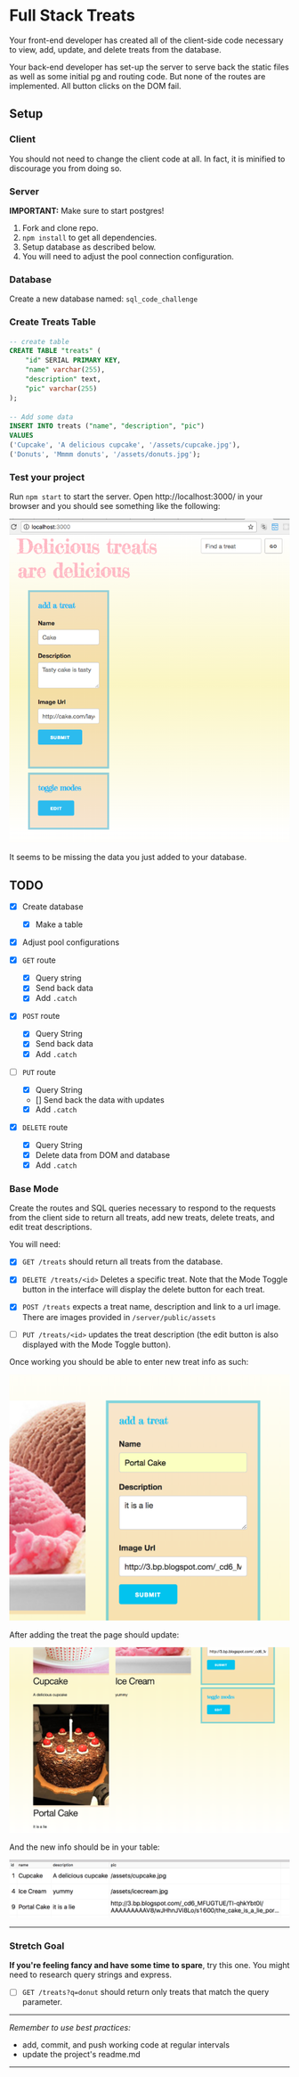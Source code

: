 Full Stack Treats
===

Your front-end developer has created all of the client-side code necessary to view, add, update, and delete treats from the database. 

Your back-end developer has set-up the server to serve back the static files as well as some initial pg and routing code. But none of the routes are implemented. All button clicks on the DOM fail.

## Setup

### Client

You should not need to change the client code at all. In fact, it is minified to discourage you from doing so.

### Server

**IMPORTANT:** Make sure to start postgres!

1. Fork and clone repo.
2. `npm install` to get all dependencies.
3. Setup database as described below.
4. You will need to adjust the pool connection configuration.

### Database

Create a new database named: `sql_code_challenge`

### Create Treats Table

```SQL
-- create table
CREATE TABLE "treats" (
	"id" SERIAL PRIMARY KEY,
	"name" varchar(255),
	"description" text,
	"pic" varchar(255)
);

-- Add some data
INSERT INTO treats ("name", "description", "pic")
VALUES 
('Cupcake', 'A delicious cupcake', '/assets/cupcake.jpg'),
('Donuts', 'Mmmm donuts', '/assets/donuts.jpg');

```

### Test your project

Run `npm start` to start the server. Open http://localhost:3000/ in your browser and you should see something like the following:

![start](images/start.png)

It seems to be missing the data you just added to your database.

## TODO

- [x] Create database
	- [x] Make a table

- [x] Adjust pool configurations

- [x] `GET` route
	- [x] Query string
	- [x] Send back data
	- [x] Add `.catch`

- [x] `POST` route
	- [x] Query String
	- [x] Send back data
	- [x] Add `.catch`

- [ ] `PUT` route
	- [x] Query String
	- [] Send back the data with updates
	- [x] Add `.catch`

- [x] `DELETE` route
	- [x] Query String
	- [x] Delete data from DOM and database
	- [x] Add `.catch`

### Base Mode

Create the routes and SQL queries necessary to respond to the requests from the client side to return all treats, add new treats, delete treats, and edit treat descriptions. 

You will need:

- [x] `GET /treats` should return all treats from the database.

- [x] `DELETE /treats/<id>` Deletes a specific treat. Note that the Mode Toggle button in the interface will display the delete button for each treat.

- [x] `POST /treats` expects a treat name, description and link to a url image. There are images provided in `/server/public/assets`

- [ ] `PUT /treats/<id>` updates the treat description (the edit button is also displayed with the Mode Toggle button).


Once working you should be able to enter new treat info as such:

![adding](images/adding.png)

After adding the treat the page should update:

![added](images/added.png)

And the new info should be in your table:

![dbUpdated](images/dbUpdated.png)






---


### Stretch Goal

**If you're feeling fancy and have some time to spare**, try this one. You might need to research query strings and express. 

- [ ] `GET /treats?q=donut` should return only treats that match the query parameter.

---

*Remember to use best practices:*

- add, commit, and push working code at regular intervals
- update the project's readme.md

---
